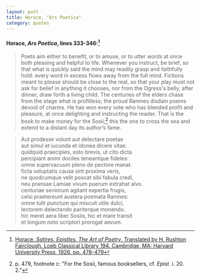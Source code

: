 ```yaml
---
layout: post
title: Horace, "Ars Poetica"
category: quotes
---
```


#### Horace, *Ars Poetica*, lines 333-346:[^1]

> Poets aim either to benefit, or to amuse, or to utter words at once both pleasing and helpful to life. Whenever you instruct, be brief, so that what is quickly said the mind may readily grasp and faithfully hold: every word in excess flows away from the full mind. Fictions meant to please should be close to the real, so that your play must not ask for belief in anything it chooses, nor from the Ogress's belly, after dinner, draw forth a living child. The centuries of the elders chase from the stage what is profitless; the proud Ramnes disdain poems devoid of charms. He has won every vote who has blended profit and pleasure, at once delighting and instructing the reader. That is the book to make money for the Sosii;[^2] this the one to cross the sea and extend to a distant day its author’s fame.

> Aut prodesse volunt aut delectare poetae  
> aut simul et iucunda et idonea dicere vitae.  
> quidquid praecipies, esto brevis, ut cito dicta  
> percipiant animi dociles teneantque fideles:  
> omne supervacuum pleno de pectore manat.  
> ficta voluptatis causa sint proxima veris,  
> ne quodcumque velit poscat sibi fabula credi,  
> neu pransae Lamiae vivum puerum extrahat alvo.  
> centuriae seniorum agitant expertia frugis,  
> celsi praetereunt austera poemata Ramnes:  
> omne tulit punctum qui miscuit utile dulci,  
> lectorem delectando pariterque monendo.  
> hic meret aera liber Sosiis, hic et mare transit  
> et longum noto scriptori prorogat aevum.

[^1]: [Horace. *Satires. Epistles. The Art of Poetry*. Translated by H. Rushton Fairclough. Loeb Classical Library 194. Cambridge, MA: Harvard University Press, 1926. pp. 478-479](https://ryanfb.github.io/loebolus-data/L194.pdf)

[^2]: p. 479, footnote c: "For the Sosii, famous booksellers, cf. *Epist.* i. 20. 2."

